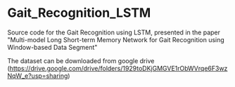 # Gait_Recognition_LSTM
Source code for the Gait Recognition using LSTM, presented in the paper "Multi-model Long Short-term Memory Network for Gait Recognition using Window-based Data Segment"

The dataset can be downloaded from google drive (https://drive.google.com/drive/folders/1929toDKjGMGVE1rObWVrqe6F3wzNqW_e?usp=sharing) 
